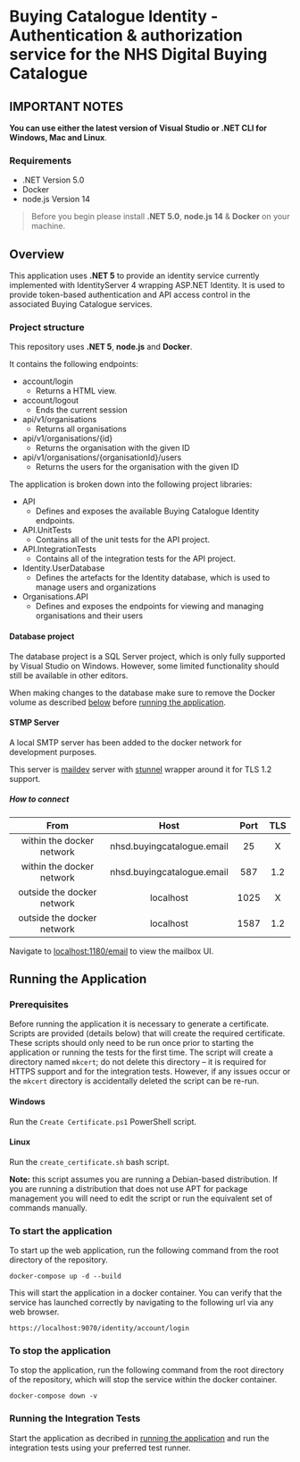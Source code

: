 # Buying Catalogue Identity - Authentication & authorization service for the NHS Digital Buying Catalogue

## IMPORTANT NOTES

**You can use either the latest version of Visual Studio or .NET CLI for Windows, Mac and Linux**.

### Requirements

- .NET Version 5.0
- Docker
- node.js Version 14

> Before you begin please install **.NET 5.0**, **node.js 14** & **Docker** on your machine.

## Overview

This application uses **.NET 5** to provide an identity service currently implemented with IdentityServer 4 wrapping ASP.NET Identity. It is used to provide token-based authentication and API access control in the associated Buying Catalogue services.

### Project structure

This repository uses **.NET 5**, **node.js** and **Docker**.

It contains the following endpoints:

- account/login
  - Returns a HTML view.
- account/logout
  - Ends the current session
- api/v1/organisations
  - Returns all organisations
- api/v1/organisations/{id}
  - Returns the organisation with the given ID
- api/v1/organisations/{organisationId}/users
  - Returns the users for the organisation with the given ID

The application is broken down into the following project libraries:

- API
  - Defines and exposes the available Buying Catalogue Identity endpoints.
- API.UnitTests
  - Contains all of the unit tests for the API project.
- API.IntegrationTests
  - Contains all of the integration tests for the API project.
- Identity.UserDatabase
  - Defines the artefacts for the Identity database, which is used to manage users and organizations
- Organisations.API
  - Defines and exposes the endpoints for viewing and managing organisations and their users

#### Database project

The database project is a SQL Server project, which is only fully supported by Visual Studio on Windows. However, some limited functionality should still be available in other editors.

When making changes to the database make sure to remove the Docker volume as described [below](#to-stop-the-application) before [running the application](#running-the-application).

#### STMP Server

A local SMTP server has been added to the docker network for development purposes.

This server is [maildev](https://github.com/maildev/maildev) server with [stunnel](https://www.stunnel.org/) wrapper around it for TLS 1.2 support.

##### How to connect

| From                       | Host                       | Port  | TLS |
|            :-:             |            :-:             |  :-:  | :-: |
| within the docker network  | nhsd.buyingcatalogue.email | 25    |  X  |
| within the docker network  | nhsd.buyingcatalogue.email | 587   | 1.2 |
| outside the docker network | localhost                  | 1025  |  X  |
| outside the docker network | localhost                  | 1587  | 1.2 |

Navigate to [localhost:1180/email](http://localhost:1180/email) to view the mailbox UI.

## Running the Application

### Prerequisites

Before running the application it is necessary to generate a certificate. Scripts are provided (details below) that will create the required certificate. These scripts should only need to be run once prior to starting the application or running the tests for the first time. The script will create a directory named `mkcert`; do not delete this directory – it is required for HTTPS support and for the integration tests. However, if any issues occur or the `mkcert` directory is accidentally deleted the script can be re-run.

#### Windows

Run the `Create Certificate.ps1` PowerShell script.

#### Linux

Run the `create_certificate.sh` bash script.

**Note:** this script assumes you are running a Debian-based distribution. If you are running a distribution that does not use APT for package management you will need to edit the script or run the equivalent set of commands manually.

### To start the application

To start up the web application, run the following command from the root directory of the repository.

```shell
docker-compose up -d --build
```

This will start the application in a docker container. You can verify that the service has launched correctly by navigating to the following url via any web browser.

```http
https://localhost:9070/identity/account/login
```

### To stop the application

To stop the application, run the following command from the root directory of the repository, which will stop the service within the docker container.

```shell
docker-compose down -v
```

### Running the Integration Tests

Start the application as decribed in [running the application](#running-the-application) and run the integration tests using your preferred test runner.
